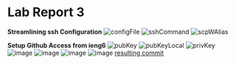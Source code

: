 # Lab Report 3

**Streamlining ssh Configuration**
![configFile](https://user-images.githubusercontent.com/103210217/167228163-81be92f5-8463-444c-8a81-37383e4a187d.png)
![sshCommand](https://user-images.githubusercontent.com/103210217/167228267-72435a0f-8119-4cbf-9413-6bd5a18698d8.png)
![scpWAlias](https://user-images.githubusercontent.com/103210217/167229068-2da06dd7-8fca-47ae-8394-1778bd0f737b.png)

**Setup Github Access from ieng6**
![pubKey](https://user-images.githubusercontent.com/103210217/167229259-6c95754c-33c8-4bbf-bd66-cbfe26989869.png)
![pubKeyLocal](https://user-images.githubusercontent.com/103210217/167229342-bc550b5e-e9c9-4e21-98b0-7045e014d55e.png)
![privKey](https://user-images.githubusercontent.com/103210217/167229348-452438d2-9334-4eb4-880f-0fbd1c5b44a5.png)
![image](https://user-images.githubusercontent.com/103210217/167230249-773b4bf6-d87d-4163-b5a7-e4577cd09f75.png)
![image](https://user-images.githubusercontent.com/103210217/167230447-2c649d86-3df8-48be-91fc-f4653ca5664f.png)
![image](https://user-images.githubusercontent.com/103210217/167230462-2aa626ea-cb6f-41f4-8a52-5e6d0ac7bfd6.png)
![image](https://user-images.githubusercontent.com/103210217/167230477-366098c1-ba20-4736-b3ed-98290e9b1726.png)
[resulting commit](https://github.com/aejiang/markdown-parser/blob/main/testFileeee.txt)






